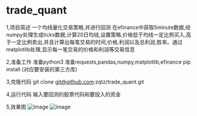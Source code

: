 # trade_quant
1,项目简述
一个均线量化交易策略,并进行回测
在efinance中获取5minute数据,经numpy处理生成ticks数据,计算20日均线,设置策略,价格低于均线一定比例买入,高于一定比例卖出,并且计算出每笔交易的时间,价格,利润以及总利润,胜率。通过matplotlib处理,显示每一笔交易的价格和利润等交易信息

2,准备工作
准备python3
准备requests,pandas,numpy,matplotlib,efinance
pip install (对应要安装的第三方库)

3,克隆代码
git clone git@github.com:zqtz/trade_quant.git

4,运行代码
输入要回测的股票代码和要投入的资金

5,效果图
![image](https://user-images.githubusercontent.com/61925624/147843055-b9a0a9fd-27dd-489f-a99c-62d3370bef7d.png)
![image](https://user-images.githubusercontent.com/61925624/147843060-921ebca9-6320-4d60-a60e-1a5c8f0f9db8.png)







